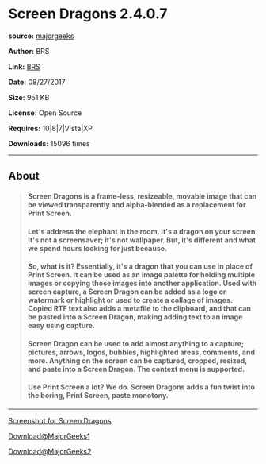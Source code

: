 # Screen Dragons 2.4.0.7

**source:** [majorgeeks](https://www.majorgeeks.com/files/details/screen_dragons.html)

**Author:** BRS

**Link:** [BRS](http://screendragons.co.uk/)

**Date:** 08/27/2017

**Size:** 951 KB

**License:** Open Source

**Requires:** 10|8|7|Vista|XP

**Downloads:** 15096 times

***

## About

> #### Screen Dragons is a frame-less, resizeable, movable image that can be viewed transparently and alpha-blended as a replacement for Print Screen.
> #### Let's address the elephant in the room. It's a dragon on your screen. It's not a screensaver; it's not wallpaper. But, it's different and what we spend hours looking for just because.
> #### So, what is it? Essentially, it's a dragon that you can use in place of Print Screen. It can be used as an image palette for holding multiple images or copying those images into another application. Used with screen capture, a Screen Dragon can be added as a logo or watermark or highlight or used to create a collage of images. Copied RTF text also adds a metafile to the clipboard, and that can be pasted into a Screen Dragon, making adding text to an image easy using capture.
> #### Screen Dragon can be used to add almost anything to a capture; pictures, arrows, logos, bubbles, highlighted areas, comments, and more. Anything on the screen can be captured, cropped, resized, and paste into a Screen Dragon. The context menu is supported.
> #### Use Print Screen a lot? We do. Screen Dragons adds a fun twist into the boring, Print Screen, paste monotony.

***

[Screenshot for Screen Dragons](https://www.majorgeeks.com/files/image/18366.html)


[Download@MajorGeeks1](https://www.majorgeeks.com/mg/getmirror/screen_dragons,1.html)

[Download@MajorGeeks2](https://www.majorgeeks.com/mg/getmirror/screen_dragons,2.html)

